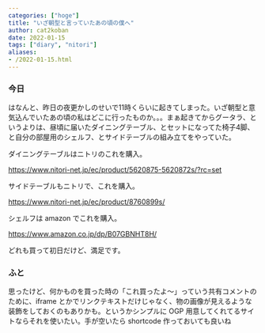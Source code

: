 ```yaml
---
categories: ["hoge"]
title: "いざ朝型と言っていたあの頃の僕へ"
author: cat2koban
date: 2022-01-15
tags: ["diary", "nitori"]
aliases:
- /2022-01-15.html
---
```


### 今日

はなんと、昨日の夜更かしのせいで11時くらいに起きてしまった。いざ朝型と意気込んでいたあの頃の私はどこに行ったものか。。。まぁ起きてからグータラ、というよりは、昼頃に届いたダイニングテーブル、とセットになってた椅子4脚、と自分の部屋用のシェルフ、とサイドテーブルの組み立てをやっていた。

ダイニングテーブルはニトリのこれを購入。

https://www.nitori-net.jp/ec/product/5620875-5620872s/?rc=set

サイドテーブルもニトリで、これを購入。

https://www.nitori-net.jp/ec/product/8760899s/

シェルフは amazon でこれを購入。

https://www.amazon.co.jp/dp/B07GBNHT8H/

どれも買って初日だけど、満足です。


### ふと

思ったけど、何かものを買った時の「これ買ったよ〜」っていう共有コメントのために、iframe とかでリンクテキストだけじゃなく、物の画像が見えるような装飾をしておくのもありかも。というかシンプルに OGP 用意してくれてるサイトならそれを使いたい。手が空いたら shortcode 作っておいても良いね

